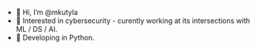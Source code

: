 - 👋 Hi, I’m @mkutyla
- 👀 Interested in cybersecurity - curently working at its intersections with ML / DS / AI.
- 🌱 Developing in Python.

<!---
mkutyla/mkutyla is a ✨ special ✨ repository because its `README.md` (this file) appears on your GitHub profile.
You can click the Preview link to take a look at your changes.
--->

